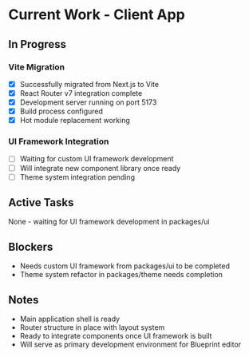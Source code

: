 # Current Work - Client App

## In Progress

### Vite Migration

- [x] Successfully migrated from Next.js to Vite
- [x] React Router v7 integration complete
- [x] Development server running on port 5173
- [x] Build process configured
- [x] Hot module replacement working

### UI Framework Integration

- [ ] Waiting for custom UI framework development
- [ ] Will integrate new component library once ready
- [ ] Theme system integration pending

## Active Tasks

None - waiting for UI framework development in packages/ui

## Blockers

- Needs custom UI framework from packages/ui to be completed
- Theme system refactor in packages/theme needs completion

## Notes

- Main application shell is ready
- Router structure in place with layout system
- Ready to integrate components once UI framework is built
- Will serve as primary development environment for Blueprint editor
